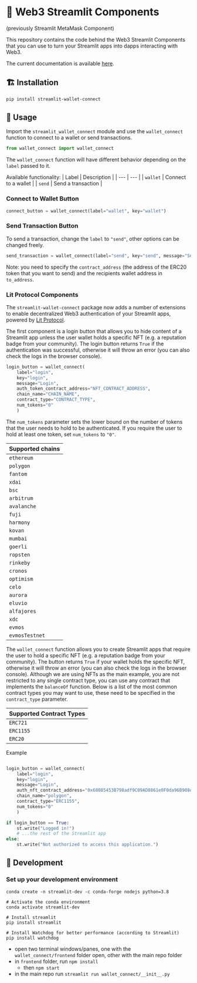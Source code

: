 # 🦊 Web3 Streamlit Components

(previously Streamlit MetaMask Component)

This repository contains the code behind the Web3 Streamlit Components that you can use to turn your Streamlit apps into dapps interacting with Web3.

The current documentation is available [here](docs.md).

## 🏗 Installation

```bash
pip install streamlit-wallet-connect
```

## 🤝 Usage
Import the `streamlit_wallet_connect` module and use the `wallet_connect` function to connect to a wallet or send transactions.

```python
from wallet_connect import wallet_connect
```
The `wallet_connect` function will have different behavior depending on the `label` passed to it.

Available functionality:
| Label | Description |
| --- | --- |
| `wallet` | Connect to a wallet |
| `send` | Send a transaction |

### Connect to Wallet Button

```python
connect_button = wallet_connect(label="wallet", key="wallet")
```

### Send Transaction Button

To send a transaction, change the `label` to `"send"`, other options can be changed freely.

```python
send_transaction = wallet_connect(label="send", key="send", message="Send Transaction", contract_address="ERC20_ADDRESS", amount="10", to_address="RECIPIENT_ADDRESS")
```
Note: you need to specify the `contract_address` (the address of the ERC20 token that you want to send) and the recipients wallet address in `to_address`.

### Lit Protocol Components

The `streamlit-wallet-connect` package now adds a number of extensions to enable decentralized Web3 authentication of your Streamlit apps, powered by [Lit Protocol](https://litprotocol.com/).

The first component is a login button that allows you to hide content of a Streamlit app unless the user wallet holds a specific NFT (e.g. a reputation badge from your community). The login button returns `True` if the authentication was successful, otherwise it will throw an error (you can also check the logs in the browser console).

```python
login_button = wallet_connect(
    label="login", 
    key="login", 
    message="Login", 
    auth_token_contract_address="NFT_CONTRACT_ADDRESS",
    chain_name="CHAIN_NAME", 
    contract_type="CONTRACT_TYPE",
    num_tokens="0"
    )
```

The `num_tokens` parameter sets the lower bound on the number of tokens that the user needs to hold to be authenticated. If you require the user to hold at least one token, set `num_tokens` to `"0"`.

| Supported chains |
| --- |
|`ethereum`|
|`polygon`|
|`fantom`|
|`xdai`|
|`bsc`|
|`arbitrum`|
|`avalanche`|
|`fuji`| 
|`harmony`|
|`kovan` |
`mumbai`| 
|`goerli`| 
|`ropsten`|
|`rinkeby`|
|`cronos`|
|`optimism`|
|`celo`|
|`aurora`|
|`eluvio`|
|`alfajores`|
|`xdc`| 
|`evmos`|
|`evmosTestnet`|


The `wallet_connect` function allows you to create Streamlit apps that require the user to hold a specific NFT (e.g. a reputation badge from your community). The button returns `True` if your wallet holds the specific NFT, otherwise it will throw an error (you can also check the logs in the browser console). Although we are using NFTs as the main example, you are not restricted to any single contract type, you can use any contract that implements the `balanceOf` function. Below is a list of the most common contract types you may want to use, these need to be specified in the `contract_type` parameter.

| Supported Contract Types|
|-|
|`ERC721`|
|`ERC1155`|
| `ERC20`|

Example
```python

login_button = wallet_connect(
    label="login", 
    key="login", 
    message="Login", 
    auth_nft_contract_address="0x68085453B798adf9C09AD8861e0F0da96B908d81", 
    chain_name="polygon",
    contract_type="ERC1155",
    num_tokens="0"
    )

if login_button == True:
    st.write("Logged in!")
    # ...the rest of the Streamlit app
else:
    st.write("Not authorized to access this application.")
```


## 🧱 Development

### Set up your development environment

```
conda create -n streamlit-dev -c conda-forge nodejs python=3.8

# Activate the conda environment
conda activate streamlit-dev

# Install streamlit
pip install streamlit

# Install Watchdog for better performance (according to Streamlit)
pip install watchdog
```

- open two terminal windows/panes, one with the `wallet_connect/frontend` folder open, other with the main repo folder
- in `frontend` folder, run `npm install`
    - then `npm start`
- in the main repo run `streamlit run wallet_connect/__init__.py`
